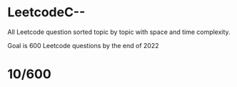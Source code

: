 # LeetcodeC--
All Leetcode question sorted topic by topic with space and time complexity. 

Goal is 600 Leetcode questions by the end of 2022

# 10/600
